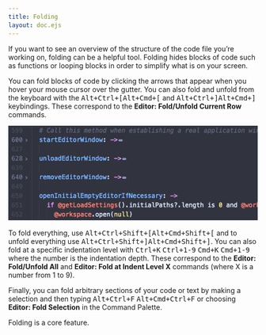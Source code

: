 ```yaml
---
title: Folding
layout: doc.ejs
---
```


If you want to see an overview of the structure of the code file you’re working on, folding can be a helpful tool. Folding hides blocks of code such as functions or looping blocks in order to simplify what is on your screen.

You can fold blocks of code by clicking the arrows that appear when you hover your mouse cursor over the gutter. You can also fold and unfold from the keyboard with the <kbd class="platform-linux platform-win">Alt+Ctrl+\[</kbd><kbd class="platform-mac">Alt+Cmd+\[</kbd> and <kbd class="platform-linux platform-win">Alt+Ctrl+\]</kbd><kbd class="platform-mac">Alt+Cmd+\]</kbd> keybindings. These correspond to the **Editor: Fold/Unfold Current Row** commands.

![Code folding example](/img/atom/folding.png "Code folding example")

To fold everything, use <kbd class="platform-linux platform-win">Alt+Ctrl+Shift+\[</kbd><kbd class="platform-mac">Alt+Cmd+Shift+\[</kbd> and to unfold everything use <kbd class="platform-linux platform-win">Alt+Ctrl+Shift+\]</kbd><kbd class="platform-mac">Alt+Cmd+Shift+\]</kbd>. You can also fold at a specific indentation level with <span class="platform-linux platform-win"><kbd>Ctrl+K</kbd> <kbd>Ctrl+1-9</kbd></span> <span class="platform-mac"><kbd>Cmd+K</kbd> <kbd>Cmd+1-9</kbd></span> where the number is the indentation depth. These correspond to the **Editor: Fold/Unfold All** and **Editor: Fold at Indent Level X** commands (where X is a number from 1 to 9).

Finally, you can fold arbitrary sections of your code or text by making a selection and then typing <kbd class="platform-linux platform-win">Alt+Ctrl+F</kbd> <kbd class="platform-mac">Alt+Cmd+Ctrl+F</kbd> or choosing **Editor: Fold Selection** in the Command Palette.

Folding is a core feature.
